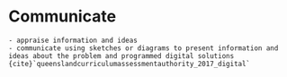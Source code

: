 # Communicate
```{admonition} Subject matter covered:
- appraise information and ideas
- communicate using sketches or diagrams to present information and ideas about the problem and programmed digital solutions
{cite}`queenslandcurriculumassessmentauthority_2017_digital`
```